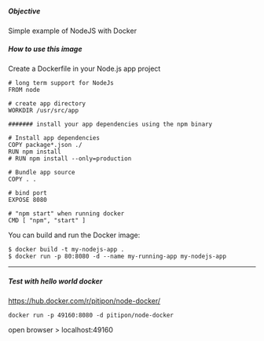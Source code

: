 ##### Objective
Simple example of NodeJS with Docker

##### How to use this image
Create a Dockerfile in your Node.js app project

```
# long term support for NodeJs
FROM node

# create app directory
WORKDIR /usr/src/app

####### install your app dependencies using the npm binary

# Install app dependencies
COPY package*.json ./
RUN npm install
# RUN npm install --only=production

# Bundle app source
COPY . .

# bind port 
EXPOSE 8080

# "npm start" when running docker
CMD [ "npm", "start" ]
```

You can build and run the Docker image:
```
$ docker build -t my-nodejs-app .
$ docker run -p 80:8080 -d --name my-running-app my-nodejs-app
```

- - -


##### Test with hello world docker 
https://hub.docker.com/r/pitipon/node-docker/
```
docker run -p 49160:8080 -d pitipon/node-docker
```
open browser > localhost:49160
